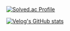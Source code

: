 
[![Solved.ac Profile](http://mazassumnida.wtf/api/v2/generate_badge?boj=penrose)](https://solved.ac/penrose/)

[![Velog's GitHub stats](https://velog-readme-stats.vercel.app/api?name=xenrose)](https://github.com/eungyeole/velog-readme-stats)

